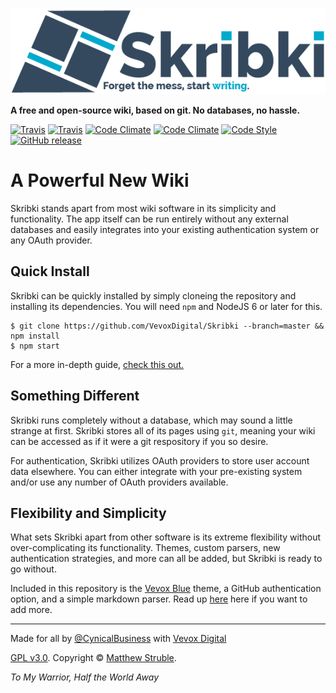 ![Skribki](/public/img/brand.png)

**A free and open-source wiki, based on git. No databases, no hassle.**

[![Travis](https://img.shields.io/travis/VevoxDigital/Skribki/master.svg?style=flat-square&label=stable)](https://travis-ci.org/VevoxDigital/Skribki)
[![Travis](https://img.shields.io/travis/VevoxDigital/Skribki/dev.svg?style=flat-square&label=latest)](https://travis-ci.org/VevoxDigital/Skribki)
[![Code Climate](https://img.shields.io/codeclimate/github/VevoxDigital/Skribki.svg?style=flat-square)](https://codeclimate.com/github/VevoxDigital/Skribki)
[![Code Climate](https://img.shields.io/codeclimate/issues/github/VevoxDigital/Skribki.svg?style=flat-square)](https://codeclimate.com/github/VevoxDigital/Skribki/issues)
[![Code Style](https://img.shields.io/badge/code_style-standard-brightgreen.svg?style=flat-square)](http://standardjs.com)
[![GitHub release](https://img.shields.io/github/release/VevoxDigital/Skribki.svg?style=flat-square)](https://github.com/VevoxDigital/Skribki/releases)

# A Powerful New Wiki
Skribki stands apart from most wiki software in its simplicity and functionality. The app itself can be run entirely without any external databases and easily integrates into your existing authentication system or any OAuth provider.

## Quick Install
Skribki can be quickly installed by simply cloneing the repository and installing its dependencies. You will need `npm` and NodeJS 6 or later for this.

```
$ git clone https://github.com/VevoxDigital/Skribki --branch=master && npm install
$ npm start
```

For a more in-depth guide, [check this out.](http://wiki.vevox.io/projects/skribki/install)

## Something Different
Skribki runs completely without a database, which may sound a little strange at first. Skribki stores all of its pages using `git`, meaning your wiki can be accessed as if it were a git respository if you so desire.

For authentication, Skribki utilizes OAuth providers to store user account data elsewhere. You can either integrate with your pre-existing system and/or use any number of OAuth providers available.

## Flexibility and Simplicity
What sets Skribki apart from other software is its extreme flexibility without over-complicating its functionality. Themes, custom parsers, new authentication strategies, and more can all be added, but Skribki is ready to go without.

Included in this repository is the [Vevox Blue](http://workshop.vevox.io/p/vevox-blue) theme, a GitHub authentication option, and a simple markdown parser. Read up [here](http://wiki.vevox.io/projects/skribki/customization) here if you want to add more.

----

Made for all by [@CynicalBusiness](https://github.com/CynicalBusiness) with [Vevox Digital](http://vevox.io)

[GPL v3.0](/LICENSE). Copyright &copy; [Matthew Struble](https://github.com/CynicalBusiness).

*To My Warrior, Half the World Away*
